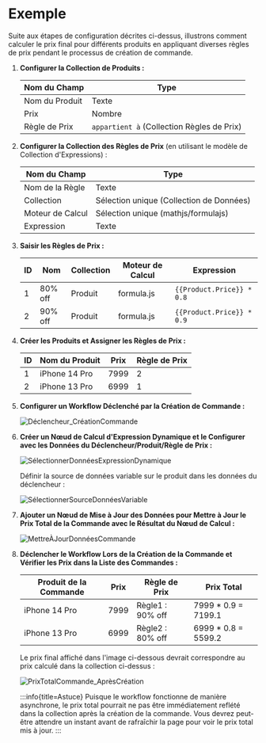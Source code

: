 # Exemple

Suite aux étapes de configuration décrites ci-dessus, illustrons comment calculer le prix final pour différents produits en appliquant diverses règles de prix pendant le processus de création de commande.

1. **Configurer la Collection de Produits :**

   | Nom du Champ     | Type                     |
   | ---------------- | ------------------------ |
   | Nom du Produit   | Texte                    |
   | Prix             | Nombre                   |
   | Règle de Prix    | `appartient à` (Collection Règles de Prix) |

2. **Configurer la Collection des Règles de Prix** (en utilisant le modèle de Collection d'Expressions) :

   | Nom du Champ        | Type                                  |
   | ------------------- | ------------------------------------- |
   | Nom de la Règle     | Texte                                 |
   | Collection          | Sélection unique (Collection de Données)  |
   | Moteur de Calcul    | Sélection unique (mathjs/formulajs)    |
   | Expression          | Texte                                 |

3. **Saisir les Règles de Prix :**

   | ID  | Nom    | Collection | Moteur de Calcul | Expression                  |
   | --- | ------- | ---------- | ---------------- | --------------------------- |
   | 1   | 80% off | Produit    | formula.js       | `{{Product.Price}} * 0.8`    |
   | 2   | 90% off | Produit    | formula.js       | `{{Product.Price}} * 0.9`    |

4. **Créer les Produits et Assigner les Règles de Prix :**

   | ID  | Nom du Produit   | Prix  | Règle de Prix |
   | --- | ---------------- | ----- | ------------- |
   | 1   | iPhone 14 Pro    | 7999  | 2             |
   | 2   | iPhone 13 Pro    | 6999  | 1             |

5. **Configurer un Workflow Déclenché par la Création de Commande :**

   ![Déclencheur_CréationCommande](https://static-docs.nocobase.com/f181f75b10007afd5de068f3458d2e04.png)

6. **Créer un Nœud de Calcul d'Expression Dynamique et le Configurer avec les Données du Déclencheur/Produit/Règle de Prix :**

   ![SélectionnerDonnéesExpressionDynamique](https://static-docs.nocobase.com/21ccc63e604dd90b7d26c3c33c12d671.png)

   Définir la source de données variable sur le produit dans les données du déclencheur :

   ![SélectionnerSourceDonnéesVariable](https://static-docs.nocobase.com/afbffe9661539d26e4b175ae8a4b28f7.png)

7. **Ajouter un Nœud de Mise à Jour des Données pour Mettre à Jour le Prix Total de la Commande avec le Résultat du Nœud de Calcul :**

   ![MettreÀJourDonnéesCommande](https://static-docs.nocobase.com/5cc7ffb113c8d6a2fd3b1b34abe06dcc.png)

8. **Déclencher le Workflow Lors de la Création de la Commande et Vérifier les Prix dans la Liste des Commandes :**

   | Produit de la Commande  | Prix | Règle de Prix     | Prix Total             |
   | ----------------------- | ---- | ----------------- | ---------------------- |
   | iPhone 14 Pro           | 7999 | Règle1 : 90% off  | 7999 * 0.9 = 7199.1    |
   | iPhone 13 Pro           | 6999 | Règle2 : 80% off  | 6999 * 0.8 = 5599.2    |

   Le prix final affiché dans l'image ci-dessous devrait correspondre au prix calculé dans la collection ci-dessus :

   ![PrixTotalCommande_AprèsCréation](https://static-docs.nocobase.com/a5610aca292e79c4841c97457bd3cc7c.png)

   :::info{title=Astuce}
   Puisque le workflow fonctionne de manière asynchrone, le prix total pourrait ne pas être immédiatement reflété dans la collection après la création de la commande. Vous devrez peut-être attendre un instant avant de rafraîchir la page pour voir le prix total mis à jour.
   :::
